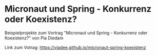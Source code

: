 # Micronaut und Spring - Konkurrenz oder Koexistenz?

Beispielprojekte zum Vortrag "Micronaut und Spring - Konkurrenz oder Koexistenz?" von Pia Diedam

Link zum Votrag: https://viadee.github.io/micronaut-spring-koexistenz
